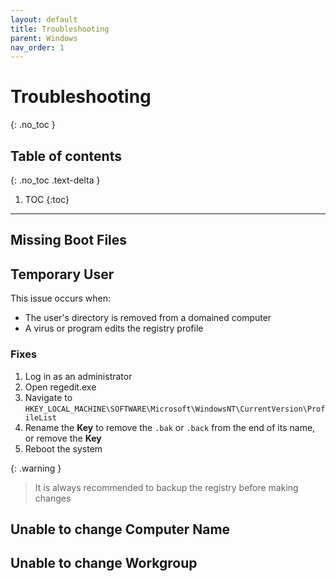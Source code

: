 ```yaml
---
layout: default
title: Troubleshooting
parent: Windows
nav_order: 1
---
```


# Troubleshooting
{: .no_toc }

## Table of contents
{: .no_toc .text-delta }

1. TOC
{:toc}

---

## Missing Boot Files

## Temporary User

This issue occurs when:
- The user's directory is removed from a domained computer
- A virus or program edits the registry profile

### Fixes

1. Log in as an administrator
2. Open regedit.exe
3. Navigate to `HKEY_LOCAL_MACHINE\SOFTWARE\Microsoft\WindowsNT\CurrentVersion\ProfileList`
4. Rename the **Key** to remove the `.bak` or `.back` from the end of its name, or remove the **Key**
5. Reboot the system

{: .warning }
> It is always recommended to backup the registry before making changes

## Unable to change Computer Name

## Unable to change Workgroup
